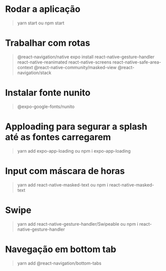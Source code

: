 # Rodar a aplicação
>yarn start 
ou 
>npm start

# Trabalhar com rotas
>@react-navigation/native
>expo install react-native-gesture-handler react-native-reanimated react-native-screens react-native-safe-area-context @react-native-community/masked-view
>@react-navigation/stack

# Instalar fonte nunito
>@expo-google-fonts/nunito

# Apploading para segurar a splash até as fontes carregarem
>yarn add expo-app-loading 
ou 
>npm i expo-app-loading

# Input com máscara de horas
>yarn add react-native-masked-text
ou
>npm i react-native-masked-text

# Swipe
> yarn add react-native-gesture-handler/Swipeable
ou
> npm i react-native-gesture-handler

# Navegação em bottom tab
> yarn add @react-navigation/bottom-tabs